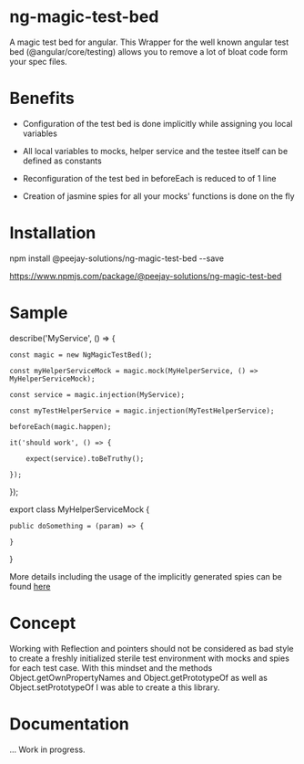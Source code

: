 # ng-magic-test-bed

A magic test bed for angular. This Wrapper for the well known angular test bed (@angular/core/testing) allows you to remove a lot of bloat code form your spec files.

# Benefits

- Configuration of the test bed is done implicitly while assigning you local variables

- All local variables to mocks, helper service and the testee itself can be defined as constants

- Reconfiguration of the test bed in beforeEach is reduced to of 1 line

- Creation of jasmine spies for all your mocks' functions is done on the fly

# Installation 

npm install @peejay-solutions/ng-magic-test-bed --save

https://www.npmjs.com/package/@peejay-solutions/ng-magic-test-bed

# Sample

describe('MyService', () => {

    const magic = new NgMagicTestBed();
    
    const myHelperServiceMock = magic.mock(MyHelperService, () => MyHelperServiceMock);
    
    const service = magic.injection(MyService);
    
    const myTestHelperService = magic.injection(MyTestHelperService);
    
    beforeEach(magic.happen);
    
    it('should work', () => {
    
        expect(service).toBeTruthy();
        
    });
    
});

export class MyHelperServiceMock {

    public doSomething = (param) => {
    
    }
    
}


More details including the usage of the implicitly generated spies can be found <a href="https://github.com/peejay-solutions/ng-magic-test-bed/blob/master/ng-magic-test-bed-presentation/projects/ng-magic-test-bed/src/test-bed/ng-magic-test.bed.class.spec.ts">here</a>

# Concept

Working with Reflection and pointers should not be considered as bad style to create a freshly initialized sterile test environment with mocks and spies for each test case. With this mindset and the methods Object.getOwnPropertyNames and Object.getPrototypeOf as well as Object.setPrototypeOf I was able to create a this library. 


# Documentation

... Work in progress.






